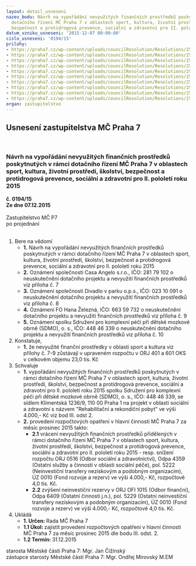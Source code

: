 ```yaml
---
layout: detail_usneseni
nazev_bodu: Návrh na vypořádání nevyužitých finančních prostředků poskytnutých v rámci
  dotačního řízení MČ Praha 7 v oblastech sport, kultura, životní prostředí, školství,
  bezpečnost a protidrogová prevence, sociální a zdravotní pro II. pololetí roku 2015
datum_vzniku_usneseni: '2015-12-07 00:00:00'
cislo_usneseni: '0194/15'
prilohy:
- https://praha7.cz/wp-content/uploads/councilResolution/Resolutions/25402/11-15-m41d_vyporadani_nevyuzitych_dotaci_mc_p7_ii_2015.doc
- https://praha7.cz/wp-content/uploads/councilResolution/Resolutions/25402/11-15-usneseni_r_vyporadani_necerpanych_dotaci_2016.doc
- https://praha7.cz/wp-content/uploads/councilResolution/Resolutions/25402/11-15-usneseni_z_125_poskytnuti_dotaci_programove_27_07_2015.doc
- https://praha7.cz/wp-content/uploads/councilResolution/Resolutions/25402/11-15-priloha_c_2_poskytnuti_dotaci_sport_ze_z_125_27_07_2015.pdf
- https://praha7.cz/wp-content/uploads/councilResolution/Resolutions/25402/11-15-priloha_c_3_poskytnuti_dotaci_kultura_ze_z_125_27_07_2015.pdf
- https://praha7.cz/wp-content/uploads/councilResolution/Resolutions/25402/11-15-priloha_c_4_poskytnuti_dotaci_ozp_osk_bp_osz_ze_z_125_27_07_2015.pdf
- https://praha7.cz/wp-content/uploads/councilResolution/Resolutions/25402/11-15-casa_angelo.pdf
- https://praha7.cz/wp-content/uploads/councilResolution/Resolutions/25402/11-15-divadlo_v_parku.pdf
- https://praha7.cz/wp-content/uploads/councilResolution/Resolutions/25402/11-15-zelezna.pdf
- https://praha7.cz/wp-content/uploads/councilResolution/Resolutions/25402/11-15-sdmo_dotace_oznamenirazitko.pdf
organ: zastupitelstvo
---
```

<div id="ucUsn_pList" class="usn">
	<span><h2>Usnesení zastupitelstva MČ Praha 7 </h2>
<br></span><div class="standBody">
<span><h3>Návrh na vypořádání nevyužitých finančních prostředků poskytnutých v rámci dotačního řízení MČ Praha 7 v oblastech sport, kultura, životní prostředí, školství, bezpečnost a protidrogová prevence, sociální a zdravotní pro II. pololetí roku 2015</h3></span><div class="center">
		<strong>č. 0194/15</strong><br>
	</div>
<div class="center">
		<strong>Ze dne 07.12.2015</strong><br><br>
	</div>Zastupitelstvo MČ P7<br> po projednání<br><br><ol>
<li>Bere na vědomí<ul>
<li>
<strong>1.</strong> Návrh na vypořádání nevyužitých finančních prostředků poskytnutých v rámci dotačního řízení MČ Praha 7 v oblastech sport, kultura, životní prostředí, školství, bezpečnost a protidrogová prevence, sociální a zdravotní pro II. pololetí roku 2015</li>
<li>
<strong>2.</strong> Oznámení společnosti Casa Angelo s.r.o., IČO: 281 79 102 o neuskutečnění dotačního projektu a nevyužití finančních prostředků viz příloha č. 7</li>
<li>
<strong>3.</strong> Oznámení společnosti Divadlo v parku o.p.s., IČO: 023 10 091 o neuskutečnění dotačního projektu a nevyužití finančních prostředků viz příloha č. 8</li>
<li>
<strong>4.</strong> Oznámení FO Hana Železná, IČO: 663 59 732 o neuskutečnění dotačního projektu a nevyužití finančních prostředků viz příloha č. 9</li>
<li>
<strong>5.</strong> Oznámení spolku Sdružení pro komplexní péči při dětské mozkové obrně (SDMO), o. s., IČO: 448 46 339 o neuskutečnění dotačního projektu a nevyužití finančních prostředků viz příloha č. 10</li>
</ul>
</li>
<li>Konstatuje,<ul><li>
<strong>1.</strong> že nevyužité finanční prostředky v oblasti sport a kultura viz přílohy č. 7-9 zůstávají v upraveném rozpočtu v ORJ 401 a 601 OKS v celkovém objemu 23,0 tis. Kč </li></ul>
</li>
<li>Schvaluje<ul>
<li>
<strong>1.</strong> vypořádání nevyužitých finančních prostředků poskytnutých v rámci dotačního řízení MČ Praha 7 v oblastech sport, kultura, životní prostředí, školství, bezpečnost a protidrogová prevence, sociální a zdravotní pro II. pololetí roku 2015 spolku Sdružení pro komplexní péči při dětské mozkové obrně (SDMO), o. s., IČO: 448 46 339, se sídlem Klimentská 1236/9, 110 00 Praha 1 na projekt v oblasti sociální a zdravotní s názvem "Rehabilitační a rekondiční pobyt" ve výši 4.000,- Kč viz bod III. odst 2.</li>
<li>
<strong>2.</strong> provedení rozpočtových opatření v hlavní činnosti MČ Praha 7 za měsíc prosinec 2015 takto:<ul>
<li>
<strong>2.1</strong> vrácení nevyužitých finančních prostředků přidělených v rámci dotačního řízení MČ Praha 7 v oblastech sport, kultura, životní prostředí, školství, bezpečnost a protidrogová prevence, sociální a zdravotní pro II. pololetí roku 2015 - resp. snížení rozpočtu ORJ 0516 (Odbor sociální a zdravotnictví), Odpa 4359 (Ostatní služby a činnosti v oblasti sociální péče), pol. 5222 (Neinvestiční transfery neziskovým a podobným organizacím), ÚZ 0010 (Fond rozvoje a rezerv) ve výši 4.000,- Kč, rozpočtově 4,0 tis. Kč.</li>
<li>
<strong>2.2</strong> zvýšení neinvestiční rezervy v ORJ OFI 1015 (Odbor finanční), Odpa 6409 (Ostatní činnosti j.n.), pol. 5229 (Ostatní neinvestiční transfery neziskovým a podobným organizacím), ÚZ 0010 (Fond rozvoje a rezerv)  ve výši 4.000,- Kč, rozpočtově 4,0 tis. Kč.</li>
</ul>
</li>
</ul>
</li>
<li>Ukládá<ul>
<li>
<strong>1. Určen: </strong>Rada MČ Praha 7</li>
<li>
<strong>1.1 Úkol: </strong>zajistit provedení rozpočtových opatření v hlavní činnosti MČ Praha 7 za měsíc prosinec 2015 dle bodu III. odst. 2.</li>
<li>
<strong>1.2 Termín: </strong>31.12.2015</li>
</ul>
</li>
</ol>starosta Městské části Praha 7: Mgr. Jan Čižinský<br>zástupce starosty Městské části Praha 7: Mgr. Ondřej Mirovský M.EM
</div>
</div>